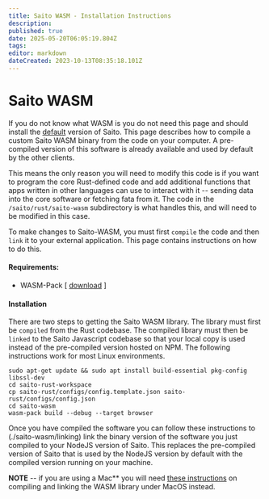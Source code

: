 ```yaml
---
title: Saito WASM - Installation Instructions
description: 
published: true
date: 2025-05-20T06:05:19.804Z
tags: 
editor: markdown
dateCreated: 2023-10-13T08:35:18.101Z
---
```


# Saito WASM

If you do not know what WASM is you do not need this page and should install the [default](/install) version of Saito. This page describes how to compile a custom Saito WASM binary from the code on your computer. A pre-compiled version of this software is already available and used by default by the other clients.

This means the only reason you will need to modify this code is if you want to program  the core Rust-defined code and add additional functions that apps written in other languages can use to interact with it -- sending data into the core software or fetching fata from it. The code in the ```/saito/rust/saito-wasm``` subdirectory is what handles this, and will need to be modified in this case.

To make changes to Saito-WASM, you must first ```compile``` the code and then ```link``` it to your external application. This page contains instructions on how to do this.

#### Requirements:

* WASM-Pack [ [download](https://rustwasm.github.io/wasm-pack/installer/) ]

#### Installation

There are two steps to getting the Saito WASM library. The library must first be ```compiled``` from the Rust codebase. The compiled library must then be ```linked``` to the Saito Javascript codebase so that your local copy is used instead of the pre-compiled version hosted on NPM. The following instructions work for most Linux environments.

```
sudo apt-get update && sudo apt install build-essential pkg-config libssl-dev
cd saito-rust-workspace
cp saito-rust/configs/config.template.json saito-rust/configs/config.json
cd saito-wasm
wasm-pack build --debug --target browser
```

Once you have compiled the software you can follow these instructions to (./saito-wasm/linking) link the binary version of the software you just compiled to your NodeJS version of Saito. This replaces the pre-compiled version of Saito that is used by the NodeJS version by default with the compiled version running on your machine.

**NOTE** -- if you are using a Mac** you will need [these instructions](./saito-wasm/mac) on compiling and linking the WASM library under MacOS instead.

